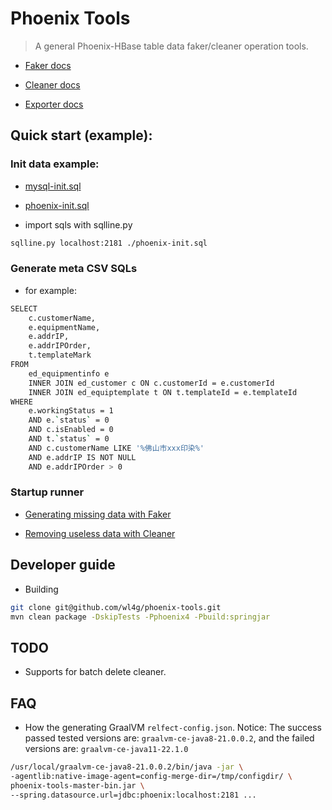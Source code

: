 # Phoenix Tools

> A general Phoenix-HBase table data faker/cleaner operation tools.

- [Faker docs](README_FAKER.ms)

- [Cleaner docs](README_CLEANER.ms)

- [Exporter docs](README_EXPORTER.ms)

## Quick start (example):

### Init data example:

- [mysql-init.sql](testdata/mysql-init.sql)

- [phoenix-init.sql](testdata/phoenix-init.sql)

- import sqls with sqlline.py

```bash
sqlline.py localhost:2181 ./phoenix-init.sql
```

### Generate meta CSV SQLs

- for example:

```bash
SELECT
    c.customerName,
    e.equipmentName,
    e.addrIP,
    e.addrIPOrder,
    t.templateMark
FROM
    ed_equipmentinfo e
    INNER JOIN ed_customer c ON c.customerId = e.customerId
    INNER JOIN ed_equiptemplate t ON t.templateId = e.templateId 
WHERE
    e.workingStatus = 1
    AND e.`status` = 0
    AND c.isEnabled = 0
    AND t.`status` = 0
    AND c.customerName LIKE '%佛山市xxx印染%'
    AND e.addrIP IS NOT NULL 
    AND e.addrIPOrder > 0
```

### Startup runner

- [Generating missing data with Faker](./README_FAKER.md)

- [Removing useless data with Cleaner](./README_CLEANER.md)

## Developer guide

- Building

```bash
git clone git@github.com/wl4g/phoenix-tools.git
mvn clean package -DskipTests -Pphoenix4 -Pbuild:springjar
```

## TODO

- Supports for batch delete cleaner.

## FAQ

- How the generating GraalVM `relfect-config.json`. Notice: The success passed tested versions are: `graalvm-ce-java8-21.0.0.2`, and the failed versions are: `graalvm-ce-java11-22.1.0`

```bash
/usr/local/graalvm-ce-java8-21.0.0.2/bin/java -jar \
-agentlib:native-image-agent=config-merge-dir=/tmp/configdir/ \
phoenix-tools-master-bin.jar \
--spring.datasource.url=jdbc:phoenix:localhost:2181 ...
```
